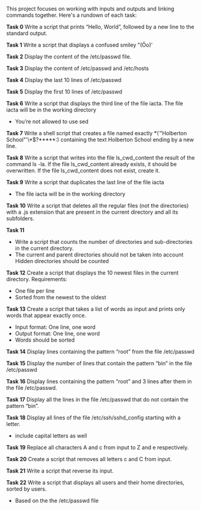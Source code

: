 This project focuses on working with inputs and outputs and linking commands together. Here's a rundown of each task:

**Task 0**
Write a script that prints “Hello, World”, followed by a new line to the standard output.

**Task 1**
Write a script that displays a confused smiley "(Ôo)'

**Task 2**
Display the content of the /etc/passwd file.

**Task 3**
Display the content of /etc/passwd and /etc/hosts

**Task 4**
Display the last 10 lines of /etc/passwd

**Task 5**
Display the first 10 lines of /etc/passwd

**Task 6**
Write a script that displays the third line of the file iacta. The file iacta will be in the working directory
* You’re not allowed to use sed

**Task 7**
Write a shell script that creates a file named exactly \*\\'"Holberton School"\'\\*$\?\*\*\*\*\*:) containing the text Holberton School ending by a new line.

**Task 8**
Write a script that writes into the file ls_cwd_content the result of the command ls -la. If the file ls_cwd_content already exists, it should be overwritten. If the file ls_cwd_content does not exist, create it.

**Task 9**
Write a script that duplicates the last line of the file iacta
* The file iacta will be in the working directory

**Task 10**
Write a script that deletes all the regular files (not the directories) with a .js extension that are present in the current directory and all its subfolders.

**Task 11**
* Write a script that counts the number of directories and sub-directories in the current directory.
* The current and parent directories should not be taken into account
Hidden directories should be counted

**Task 12**
Create a script that displays the 10 newest files in the current directory.
Requirements:
* One file per line
* Sorted from the newest to the oldest

**Task 13**
Create a script that takes a list of words as input and prints only words that appear exactly once.
* Input format: One line, one word
* Output format: One line, one word
* Words should be sorted

**Task 14**
Display lines containing the pattern “root” from the file /etc/passwd

**Task 15**
Display the number of lines that contain the pattern “bin” in the file /etc/passwd

**Task 16**
Display lines containing the pattern “root” and 3 lines after them in the file /etc/passwd.

**Task 17**
Display all the lines in the file /etc/passwd that do not contain the pattern “bin”.

**Task 18**
Display all lines of the file /etc/ssh/sshd_config starting with a letter.
* include capital letters as well

**Task 19**
Replace all characters A and c from input to Z and e respectively.

**Task 20**
Create a script that removes all letters c and C from input.

**Task 21**
Write a script that reverse its input.

**Task 22**
Write a script that displays all users and their home directories, sorted by users.
* Based on the the /etc/passwd file